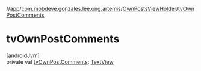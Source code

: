 //[app](../../../index.md)/[com.mobdeve.gonzales.lee.ong.artemis](../index.md)/[OwnPostsViewHolder](index.md)/[tvOwnPostComments](tv-own-post-comments.md)

# tvOwnPostComments

[androidJvm]\
private val [tvOwnPostComments](tv-own-post-comments.md): [TextView](https://developer.android.com/reference/kotlin/android/widget/TextView.html)
